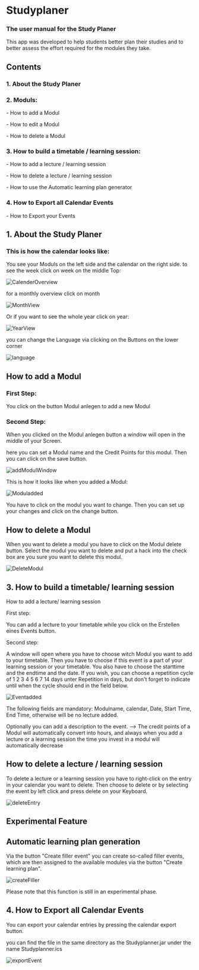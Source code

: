  <h1>Studyplaner</h1>
    <h3>The user manual for the Study Planer</h3>
    <p>This app was developed to help students better plan their studies and to better assess the effort required for
        the
        modules they take.</p>
    <h2 id="content">Contents</h2>
    <h3>1. About the Study Planer</h3>
    <h3>2. Moduls:</h3>
    <p>- How to add a Modul</p>
    <p>- How to edit a Modul</p>
    <p>- How to delete a Modul</p>
    <h3>3. How to build a timetable / learning session:</h3>
    <p>- How to add a lecture / learning session</p>
    <p>- How to delete a lecture / learning session</p>
    <p>- How to use the Automatic learning plan generator</p>
    <h3>4. How to Export all Calendar Events</h3>
    <p>- How to Export your Events</p>
    <h2 id="About">1. About the Study Planer</h2>
    <h3>This is how the calendar looks like:</h3>
     <p>You see your Moduls on the left side and the calendar on the right side. to see the week click on
                    week
                    on the
                    middle Top:</p>
                    <img src="./images/CalenderOverview.png" alt="CalenderOverview">
                    <p>for a monthly overview click on month</p>
                <img src="./images/MonthView.png" alt="MonthView">
                <p>Or if you want to see the whole year click on year:</p>
                <img src="./images/YearView.png" alt="YearView">
                <p>you can change the Language via clicking on the Buttons on the lower corner</p>
                <img src="./images/language.png" alt="language">
                <h2 id="how_to_add">How to add a Modul</h2>
    <h3>First Step:</h3>
    <p>You click on the button Modul anlegen to add a new Modul</p>
    <h3> Second Step:</h3>
    <p>
                    When you clicked on the Modul anlegen button a window will open in the middle of your Screen.
                </p>
                 <p>
                    here you can set a Modul name and the Credit Points for this modul. Then you can click on the
                    save button.
                </p>
                <img src="./images/addModulWindow.png" alt="addModulWindow">
                <p>This is how it looks like when you added a Modul: </p>
                <img src="./images/Moduladded.png" alt="Moduladded">
                <p>
        You have to click on the modul you want to change. Then you can set up your changes and click on the change
        button.
    </p>
    <h2 id="how_to_delete">
        How to delete a Modul
    </h2>
<p>
                    When you want to delete a modul you have to click on the Modul delete button. Select the modul you
                    want to
                    delete and
                    put a hack into the check box are you sure you want to delete this modul.
                </p>
                <img src="./images/DeleteModul.png" alt="DeleteModul">
                <h2 id="how_to_build">
        3. How to build a timetable/ learning session
    </h2>
    <p>
        How to add a lecture/ learning session
    </p>
    <p>
        First step:
    </p>
    <p>
        You can add a lecture to your timetable while you click on the Erstellen eines Events button.
    </p>
    <p>
        Second step:
    </p>
      <p>
        A window will open where you have to choose witch Modul you want to add to your timetable. Then you have to
        choose if
        this event is a part of your learning session or your timetable. You also have to choose the starttime and the
        endtime
        and the date.
        If you wish, you can choose a repetition cycle of 1 2 3 4 5 6 7 14 days unter Repetition in days, but
        don't
        forget to indicate until when the cycle should end in the field below.
    </p>
    <img src="./images/Eventadded.png" alt="Eventadded">
    <p>
        The following fields are mandatory: Modulname, calendar, Date, Start Time, End Time, otherwise will be no
        lecture added.
    </p>
    <p>
        Optionally you can add a description to the event.
        --> The credit points of a Modul will automatically convert into hours, and always when you add a lecture or a
        learning session the time you invest in a modul will automatically decrease
    </p>
    <h2 id="how_to_delete_lecture">
        How to delete a lecture / learning session
    </h2>
    <p>
        To delete a lecture or a learning session you have to right-click on the entry in your calendar you want to
        delete. Then
        choose to delete or by selecting the event by left click and press delete on your Keyboard.
    </p>
    <img src="./images/deleteEntry.png" alt="deleteEntry">
    <h2 id="Experimental Feature">
        Experimental Feature
    </h2>
    <h2>
        Automatic learning plan generation
    </h2>
    <p>
        Via the button "Create filler event" you can create so-called filler events, which are then assigned to the
        available
        modules via the button "Create learning plan".
    </p>
    <img src="./images/createFiller.png" alt="createFiller">
    <p>Please note that this function is still in an experimental phase.</p>
    <h2 id="export_events">
        4. How to Export all Calendar Events
    </h2>
    <p>
        You can export your calendar entries by pressing the calendar export button.
    </p>
    <p>
        you can find the file in the same directory as the Studyplanner.jar under the name Studyplanner.ics
    </p>
    <img src="./images/exportEvent.png" alt="exportEvent">